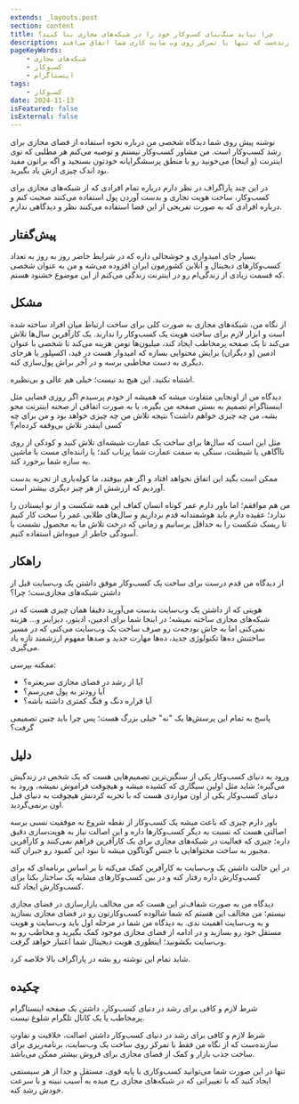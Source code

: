 ```yaml
---
extends: _layouts.post
section: content
title: چرا نباید سنگ‌بنای کسب‌و‌کار خود را در شبکه‌های مجازی بنا کنید؟
description: شرط لازم و کافی برای رشد در دنیای کسب‌ و کار، داشتن یک صفحه اینستاگرام پرمخاطب یا یک کانال تلگرام شلوغ نیست بلکه داشتن اصالت، خلاقیت و تفاوتِ سازنده‌ست که تنها با تمرکز روی وب سایت کاری شما اتفاق می‌افتد.
pageKeyWords:
    - شبکه‌های مجازی
    - کسب‌و‌کار
    - اینستاگرام
tags:
    - کسب‌و‌کار
date: 2024-11-13
isFeatured: false
isExternal: false
---
```


نوشته پیش روی شما دیدگاه شخصی من درباره نحوه استفاده از فضای مجازی برای رشد کسب‌و‌کار است. من مشاور کسب‌و‌کار نیستم و توصیه می‌کنم هر مطلبی که توی اینترنت (و اینجا) می‌خونید رو با منطق پرسشگرایانه خودتون بسنجید و اگه براتون مفید بود اندک چیزی ازش یاد بگیرید.

در این چند پاراگراف در نظر دارم درباره تمام افرادی که از شبکه‌های مجازی برای کسب‌و‌کار، ساخت هویت تجاری و بدست آوردن پول استفاده می‌کنند صحبت کنم و درباره افرادی که به صورت تفریحی از این فضا استفاده می‌کنند نظر و دیدگاهی ندارم.
## پیش‌گفتار

بسیار جای امیدواری و خوشحالی داره که در شرایط حاضر روز به روز به تعداد کسب‌و‌کارهای دیجیتال و آنلاین کشورمون ایران افزوده می‌شه و من به عنوان شخصی که قسمت زیادی از زندگی‌ام رو در اینترنت زندگی می‌کنم از این موضوع خشنود هستم.
## مشکل

از نگاه من، شبکه‌های مجازی به صورت کلی برای ساخت ارتباط میان افراد ساخته شده است و ابزار لازم برای ساخت هویت یک کسب‌و‌کار را ندارند.
یک کارآفرین سال‌ها تلاش می‌کند تا یک صفحه پرمخاطب ایجاد کند، میلیون‌ها تومن هزینه می‌کند تا شخصی با عنوان ادمین (و دیگران) برایش محتوایی بسازه که امیدوار هست در فید، اکسپلور یا هرجای دیگری به دست مخاطبی برسه و در آخر براش پول‌سازی کنه.

اشتباه نکنید. این هیچ بد نیست؛ خیلی هم عالی و بی‌نظیره.

دیدگاه من از اونجایی متفاوت میشه که همیشه از خودم پرسیدم اگر روزی فضایی مثل اینستاگرام تصمیم به بستن صفحه من بگیره، یا به صورت اتفاقی از صحنه اینترنت محو بشه، من چه چیزی خواهم داشت؟ نتیجه تلاش من چه چیزی خواهد بود و من برای چه کسی اینقدر تلاش بی‌وقفه کرده‌ام؟ 

مثل این است که سال‌ها برای ساخت یک عمارت شیشه‌ای تلاش کنید و کودکی از روی ناآگاهی یا شیطنت، سنگی به سمت عمارت شما پرتاب کند؛ یا راننده‌ای مست با ماشین به سازه شما برخورد کند. 

ممکن است بگید این اتفاق نخواهد افتاد و اگر هم بیوفتد، ما کوله‌باری از تجربه بدست آوردیم که ارزشش از هر چیز دیگری بیشتر است. 

من هم موافقم؛ اما باور دارم عمر کوتاه انسان کفاف این همه شکست و از نو ایستادن را ندارد؛ عقیده دارم باید هوشمندانه قدم برداریم و سال‌های طلایی عمر را سخت کار کنیم تا ریسک شکست را به حداقل برسانیم و زمانی که درخت تلاش ما به محصول نشست با آسودگی خاطر از میوه‌اش استفاده کنیم. 

## راهکار

از دیدگاه من قدم درست برای ساخت یک کسب‌و‌کار موفق داشتن یک وب‌سایت قبل از داشتن شبکه‌های مجازی‌ست؛ چرا؟

هویتی که از داشتن یک وب‌سایت بدست می‌آورید دقیقا همان چیزی هست که در شبکه‌های مجازی ساخته نمیشه؛ در اینجا شما برای ادمین، ادیتور، دیزاینر و... هزینه نمی‌کنی اما به جاش بودجه‌ت رو صرف ساخت یک  وب‌سایت می‌کنی که در مسیر ساختنش ده‌ها تکنولوژی جدید، ده‌ها مهارت جدید و صدها مفهوم ارزشمند تازه یاد می‌گیری. 

ممکنه بپرسی:

- آیا از رشد در فضای مجازی سریعتره؟
- آیا زودتر به پول می‌رسم؟ 
- آیا قراره دنگ و فنگ کمتری داشته باشه؟

پاسخ به تمام این پرسش‌ها یک "نه" خیلی بزرگ هست؛ پس چرا باید چنین تصمیمی گرفت؟ 

## دلیل

ورود به دنیای کسب‌و‌کار یکی از سنگین‌ترین تصمیم‌هایی هست که یک شخص در زندگیش می‌گیره؛ شاید مثل اولین سیگاری که کشیده میشه و هیچوقت فراموش نمیشه، ورود به دنیای کسب‌و‌کار یکی از اون مواردی هست که با تجربه کردنش هیچوقت به دنیای قبل اون برنمی‌گردید. 

باور دارم چیزی که باعث میشه یک کسب‌و‌کار از نقطه شروع به موفقیت نسبی برسه اصالتی هست که نسبت به دیگر کسب‌و‌کار‌ها داره و این اصالت نیاز به هویت‌سازی دقیق داره؛ چیزی که فعالیت در شبکه‌های مجازی برای یک کارآفرین فراهم نمی‌کنند و کارآفرین مجبور به ساخت محتواهایی با جنس گوناگون میشه تا نبود این کمبود رو جبران کنه. 

در این حالت داشتن یک وب‌سایت به کارآفرین کمک می‌کنه تا بر اساس برنامه‌ای که برای کسب‌و‌کارش داره رفتار کنه و در بین کسب‌و‌کارهای مشابه یک ساختار یکتا برای کسب‌و‌کارش ایجاد کنه. 

دیدگاه من به صورت شفاف‌تر این هست که من مخالف بازارسازی در فضای مجازی نیستم؛ من مخالف این هستم که شما شالوده کسب‌و‌کارتون رو در فضای مجازی بسازید و به وب‌سایت اهمیت ندی. به دیدگاه من شما در مرحله اول باید ‌وب‌سایت و هویت مستقل خود رو بسازید و در ادامه از فضای مجازی موجود کمک بگیرید و مخاطب رو به وب‌سایت بکشونید؛ اینطوری هویت دیجیتال شما اعتبار خواهد گرفت.

شاید تمام این نوشته رو بشه در پاراگراف بالا خلاصه کرد.

## چکیده

شرط لازم و کافی برای رشد در دنیای کسب‌و‌کار، داشتن یک صفحه اینستاگرام پرمخاطب یا یک کانال تلگرام شلوغ نیست. 

شرط لازم و کافی برای رشد در دنیای کسب‌و‌کار داشتن اصالت، خلاقیت و تفاوتِ سازنده‌ست که از نگاه من فقط با تمرکز روی ساخت یک وب‌سایت، برنامه‌ریزی برای ساخت جذب بازار و کمک از فضای مجازی برای فروش بیشتر ممکن می‌باشد.

تنها در این صورت شما می‌توانید کسب‌و‌کاری با پایه قوی، مستقل و جدا از هر سیستمی ایجاد کنید که با تغییراتی که در شبکه‌های مجازی رخ میده به آسیب نبینه و با سرعت خودش رشد کنه.